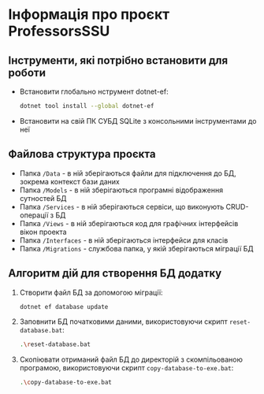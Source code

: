 ﻿# Інформація про проєкт ProfessorsSSU


## Інструменти, які потрібно встановити для роботи

* Встановити глобально нструмент dotnet-ef:
	```bash
 	dotnet tool install --global dotnet-ef
* Встановити на свій ПК СУБД SQLite з консольними інструментами до неї


## Файлова структура проєкта

* Папка `/Data` - в ній зберігаються файли для підключення до БД, зокрема контекст бази даних
* Папка `/Models` - в ній зберігаються програмні відображення сутностей БД
* Папка `/Services` - в ній зберігаються сервіси, що виконують CRUD-операції з БД
* Папка `/Views` - в ній зберігаються код для графічних інтерфейсів вікон проекта
* Папка `/Interfaces` - в ній зберігаються інтерфейси для класів
* Папка `/Migrations` - службова папка, у якій зберігаються міграції БД


## Алгоритм дій для створення БД додатку

1. Створити файл БД за допомогою міграції:
   	```bash
	dotnet ef database update

2. Заповнити БД початковими даними, використовуючи скрипт `reset-database.bat`:
	```bash
	.\reset-database.bat
3. Скопіювати отриманий файл БД до директорій з скомпільованою програмою, використовуючи скрипт `copy-database-to-exe.bat`:
	```bash
	.\copy-database-to-exe.bat
